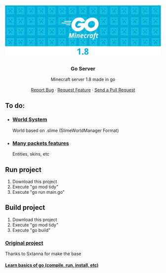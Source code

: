 
<p align="center">

  <img src="github/background.png" alt="logo">

  <h3 align="center">Go Server</h3>

  <p align="center">
    Minecraft server 1.8 made in go
    <br />
    <br />
    <a href="https://github.com/MineLC/Go-Server/issues">Report Bug</a>
    ·
    <a href="https://github.com/MineLC/Go-Server/issues">Request Feature</a>
    ·
    <a href="https://github.com/MineLC/Go-Server/pulls">Send a Pull Request</a>
  </p>
  
  <h2>To do:</h2>
  <ul>
    <li>
      <h3>
        <a href="https://www.spigotmc.org/resources/slimeworldmanager.69974/">World System</a>
      </h3>
      <p>World based on .slime (SlimeWorldManager Format)</p>
    </li>
    <li>
      <h3>
        <a href="https://wiki.vg/Protocol">Many packets features</a>
      </h3>
      <p>Entities, skins, etc</p>
    </li>
  </ul>

  <h2>Run project</h2>
  <ol>
    <li>Download this project</li>
    <li>Execute "go mod tidy"</li>
    <li>Execute "go run main.go"</li>
  </ol>

  <h2>Build project</h2>
  <ol>
    <li>Download this project</li>
    <li>Execute "go mod tidy"</li>
    <li>Execute "go build"</li>
  </ol>
  <h3>
    <a href="https://github.com/GoLangMc/minecraft-server">Original project</a>
  </h3>
  <p>
    Thanks to Sxtanna for make the base
  </p>
  <h4>
    <a href="https://go.dev/doc/tutorial/getting-started#write-more">Learn basics of go (compile, run, install, etc)</a>
  </h4>
</p>